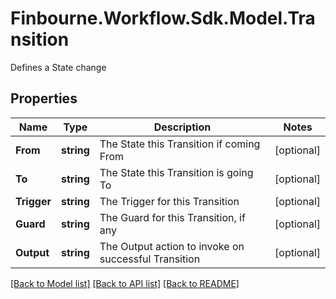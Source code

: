 # Finbourne.Workflow.Sdk.Model.Transition
Defines a State change

## Properties

Name | Type | Description | Notes
------------ | ------------- | ------------- | -------------
**From** | **string** | The State this Transition if coming From | [optional] 
**To** | **string** | The State this Transition is going To | [optional] 
**Trigger** | **string** | The Trigger for this Transition | [optional] 
**Guard** | **string** | The Guard for this Transition, if any | [optional] 
**Output** | **string** | The Output action to invoke on successful Transition | [optional] 

[[Back to Model list]](../README.md#documentation-for-models) [[Back to API list]](../README.md#documentation-for-api-endpoints) [[Back to README]](../README.md)

